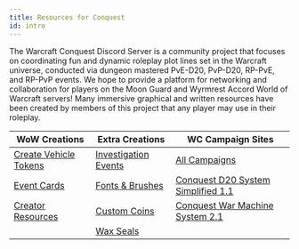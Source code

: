 ```yaml
---
title: Resources for Conquest
id: intro
---
```


The Warcraft Conquest Discord Server is a community project that focuses on coordinating fun and dynamic roleplay plot lines set in the Warcraft universe, conducted via dungeon mastered PvE-D20, PvP-D20, RP-PvE, and RP-PvP events. We hope to provide a platform for networking and collaboration for players on the Moon Guard and Wyrmrest Accord World of Warcraft servers! Many immersive graphical and written resources have been created by members of this project that any player may use in their roleplay.

| WoW Creations | Extra Creations | WC Campaign Sites |
|--|--|--|
| [Create Vehicle Tokens](vehicle-tokens.md) | [Investigation Events](../investigation.md) | [All Campaigns](https://gamerchic.org/warcraft-conquest/warcraft-conquest.html) |
| [Event Cards](event-cards.md) | [Fonts & Brushes](../photoshop/psd-resources.md) | [Conquest D20 System Simplified 1.1](https://docs.google.com/document/d/1XxboiKSuBA1UsGZfuCWi7EJ_YxYxzptIk-eCJjuLQWE/edit?usp=sharing) |
| [Creator Resources ](https://drive.google.com/drive/u/0/folders/1zerrT40geTDstjGdsfDnFHh-_whOEugf) | [Custom Coins](../photoshop/coins.md) | [Conquest War Machine System 2.1](https://docs.google.com/document/d/1WNRYwGUhvwE6BuqN_VFThXmmhnMQ6zCTbEwGaZWek3Q/edit) |
|  | [Wax Seals](../photoshop/wax-seals.md) |  |

